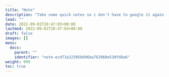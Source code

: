 ```yaml
---
title: "Note"
description: "Take some quick notes so i don't have to google it again."
lead: ""
date: 2022-09-01T20:47:03+08:00
lastmod: 2022-09-01T20:47:03+08:00
draft: false
images: []
menu:
  docs:
    parent: ""
    identifier: "note-ecd73a32395b696ba763960e538fd8a6"
weight: 999
toc: true
---
```

